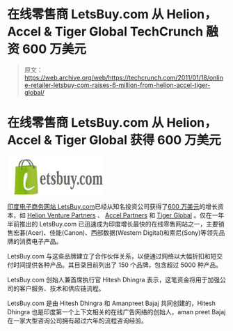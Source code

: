 # 在线零售商 LetsBuy.com 从 Helion，Accel & Tiger Global TechCrunch 融资 600 万美元

> 原文：<https://web.archive.org/web/https://techcrunch.com/2011/01/18/online-retailer-letsbuy-com-raises-6-million-from-helion-accel-tiger-global/>

# 在线零售商 LetsBuy.com 从 Helion，Accel & Tiger Global 获得 600 万美元

![](img/a30f5226e8258d38e4217beae787b39e.png)

[印度电子商务网站 LetsBuy.com](https://web.archive.org/web/20230202234048/http://www.letsbuy.com/)已经从知名投资公司获得了[600 万美元](https://web.archive.org/web/20230202234048/http://www.crunchbase.com/company/letsbuy-com)的增长资本，如 [Helion Venture Partners](https://web.archive.org/web/20230202234048/http://www.crunchbase.com/financial-organization/helion-venture-partners) 、 [Accel Partners](https://web.archive.org/web/20230202234048/http://www.crunchbase.com/financial-organization/accel-partners) 和 [Tiger Global](https://web.archive.org/web/20230202234048/http://www.crunchbase.com/financial-organization/tiger-global) 。仅在一年半前推出的 LetsBuy.com 已迅速成为印度增长最快的在线零售网站之一，主要销售宏碁(Acer)、佳能(Canon)、西部数据(Western Digital)和索尼(Sony)等领先品牌的消费电子产品。

LetsBuy.com 与这些品牌建立了合作伙伴关系，以便通过网络以大幅折扣和短交付时间提供各种产品。其目录目前列出了 150 个品牌，包含超过 5000 种产品。

LetsBuy.com 创始人兼首席执行官 Hitesh Dhingra 表示，这笔资金将用于加强公司的客户服务、技术和供应链流程。

LetsBuy.com 是由 Hitesh Dhingra 和 Amanpreet Bajaj 共同创建的，Hitesh Dhingra 也是印度第一个上下文相关的在线广告网络的创始人，aman preet Bajaj 在一家大型咨询公司拥有超过六年的流程咨询经验。